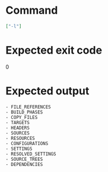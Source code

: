 # Command
```json
["-l"]
```

# Expected exit code
0

# Expected output
```
- FILE_REFERENCES
- BUILD_PHASES
- COPY_FILES
- TARGETS
- HEADERS
- SOURCES
- RESOURCES
- CONFIGURATIONS
- SETTINGS
- RESOLVED_SETTINGS
- SOURCE_TREES
- DEPENDENCIES

```
